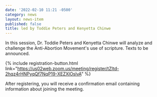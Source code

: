 ```yaml
---
date: '2022-02-10 11:21 -0500'
category: news
layout: news-item
published: false
title: led by Toddie Peters and Kenyetta Chinwe
---
```


In this session, Dr. Toddie Peters and Kenyetta Chinwe will analyze and challenge the Anti-Abortion Movement's use of scripture. Texts to be announced.

{% include registration-button.html link="https://us02web.zoom.us/meeting/register/tZItd-2hqz4rHNPyqQf7NqP19-XEZXlOslvA" %}

After registering, you will receive a confirmation email containing information about joining the meeting.
